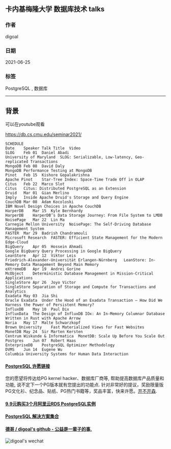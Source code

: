 ## 卡内基梅隆大学 数据库技术 talks   
  
### 作者  
digoal  
  
### 日期  
2021-06-25   
  
### 标签  
PostgreSQL , 数据库   
  
----  
  
## 背景  
可以在youtube观看  
  
https://db.cs.cmu.edu/seminar2021/  
  
```  
SCHEDULE  
Date	Speaker	Talk Title	Video  
SLOG	Feb 01	Daniel Abadi  
University of Maryland	SLOG: Serializable, Low-latency, Geo-replicated Transactions	  
MongoDB	Feb 08	David Daly  
MongoDB	Performance Testing at MongoDB	  
Pinot	Feb 15	Kishore Gopalakrishna  
Apache Pinot	Star-Tree Index: Space-Time Trade Off in OLAP	  
Citus	Feb 22	Marco Slot  
Citus	Citus: Distributed PostgreSQL as an Extension	  
Druid	Mar 01	Gian Merlino  
Imply	Inside Apache Druid's Storage and Query Engine	  
CouchDB	Mar 08	Adam Kocoloski  
IBM	Novel Design Choices in Apache CouchDB	  
HarperDB	Mar 15	Kyle Bernhardy  
HarperDB	HarperDB’s Data Storage Journey: From File System to LMDB	  
NoisePage	Mar 22	Lin Ma  
Carnegie Mellon University	NoisePage: The Self-Driving Database Management System	  
FASTER	Mar 29	Badrish Chandramouli  
Microsoft Research	FASTER: Efficient State Management for the Modern Edge-Cloud	  
BigQuery	Apr 05	Hossein Ahmadi  
Google BigQuery	Query Processing in Google BigQuery	  
LeanStore	Apr 12	Viktor Leis  
Friedrich-Alexander-Universität Erlangen-Nürnberg	LeanStore: In-Memory Data Management Beyond Main Memory	  
eXtremeDB	Apr 19	Andrei Gorine  
McObject	Deterministic Database Management in Mission-Critical Applications	  
SingleStore	Apr 26	Joyo Victor  
SingleStore	Separation of Storage and Compute for Transactions and Analytics	  
Exadata	May 03	Jia Shi  
Oracle Exadata	Under the Hood of an Exadata Transaction – How Did We Harness the Power of Persistent Memory?	  
InfluxDB	May 10	Paul Dix  
InfluxData	The Design of InfluxDB IOx: An In-Memory Columnar Database Written in Rust with Apache Arrow	  
Noria	May 17	Malte Schwarzkopf  
Brown University	Fast Materialized Views for Fast Websites	  
MonetDB	May 24	Sir Marten Kersten  
Centrum Wiskunde & Informatica	MonetDB: Scale Up Before You Scale Out	  
Postgres	Jun 07	Robert Haas  
EnterpriseDB	PostgreSQL Optimizer Methodology	  
DVMS	Jun 14	Eugene Wu  
Columbia University	Systems for Human Data Interaction  
```  
  
  
#### [PostgreSQL 许愿链接](https://github.com/digoal/blog/issues/76 "269ac3d1c492e938c0191101c7238216")
您的愿望将传达给PG kernel hacker、数据库厂商等, 帮助提高数据库产品质量和功能, 说不定下一个PG版本就有您提出的功能点. 针对非常好的提议，奖励限量版PG文化衫、纪念品、贴纸、PG热门书籍等，奖品丰富，快来许愿。[开不开森](https://github.com/digoal/blog/issues/76 "269ac3d1c492e938c0191101c7238216").  
  
  
#### [9.9元购买3个月阿里云RDS PostgreSQL实例](https://www.aliyun.com/database/postgresqlactivity "57258f76c37864c6e6d23383d05714ea")
  
  
#### [PostgreSQL 解决方案集合](https://yq.aliyun.com/topic/118 "40cff096e9ed7122c512b35d8561d9c8")
  
  
#### [德哥 / digoal's github - 公益是一辈子的事.](https://github.com/digoal/blog/blob/master/README.md "22709685feb7cab07d30f30387f0a9ae")
  
  
![digoal's wechat](../pic/digoal_weixin.jpg "f7ad92eeba24523fd47a6e1a0e691b59")
  
